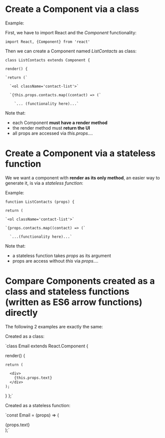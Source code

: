 # Create a Component via a class

Example:

First, we have to import React and the _Component_ functionality:

`import React, {Component} from 'react'`

Then we can create a Component named _ListContacts_ as class:

`class ListContacts extends Component {`

  `render() {`

    `return (`

      `<ol className='contact-list'>`

      `{this.props.contacts.map((contact) => (`

        `... (functionality here)...`

Note that:
- each Component **must have a render method**
- the render method must **return the UI**
- all props are accessed via _this.props...._

# Create a Component via a stateless function

We we want a component with **render as its only method**, an easier way to generate it, is via a _stateless function_:

Example:

`function ListContacts (props) {`

  `return (`

    `<ol className='contact-list'>`

    `{props.contacts.map((contact) => (`

      `...(functionality here)...`

Note that:
- a stateless function takes _props_ as its argument
- props are access without _this_ via _props...._

# Compare Components created as a class and stateless functions (written as ES6 arrow functions) directly

The following 2 examples are exactly the same:

Created as a class:

`class Email extends React.Component {

  render() {

    return (

      <div>
        {this.props.text}
      </div>
    );
  }
};`

Created as a stateless function:

`const Email = (props) => (

  <div>
    {props.text}
  </div>
);`
